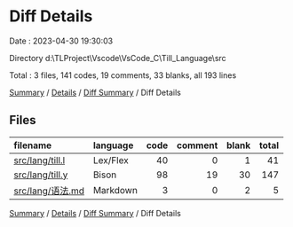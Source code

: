 # Diff Details

Date : 2023-04-30 19:30:03

Directory d:\\TLProject\\Vscode\\VsCode_C\\Till_Language\\src

Total : 3 files,  141 codes, 19 comments, 33 blanks, all 193 lines

[Summary](results.md) / [Details](details.md) / [Diff Summary](diff.md) / Diff Details

## Files
| filename | language | code | comment | blank | total |
| :--- | :--- | ---: | ---: | ---: | ---: |
| [src/lang/till.l](/src/lang/till.l) | Lex/Flex | 40 | 0 | 1 | 41 |
| [src/lang/till.y](/src/lang/till.y) | Bison | 98 | 19 | 30 | 147 |
| [src/lang/语法.md](/src/lang/%E8%AF%AD%E6%B3%95.md) | Markdown | 3 | 0 | 2 | 5 |

[Summary](results.md) / [Details](details.md) / [Diff Summary](diff.md) / Diff Details
